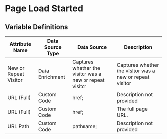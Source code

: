 # Page Load Started

### 

## Variable Definitions

|Attribute Name|Data Source Type|Data Source|Description|
| --- | --- | --- | --- |
|New or Repeat Visitor|Data Enrichment|Captures whether the visitor was a new or repeat visitor|Captures whether the visitor was a new or repeat visitor|
|URL (Full)|Custom Code|href;|Description not provided|
|URL (Full)|Custom Code|href;|The full page URL.|
|URL Path|Custom Code|pathname;|Description not provided|



